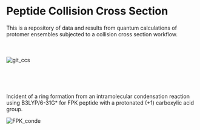 # Peptide Collision Cross Section 

This is a repository of data and results from quantum calculations of protomer ensembles subjected to a collision cross section workflow.
<br/>
<br/>
<br/>
<br/>
![git_ccs](https://user-images.githubusercontent.com/97419520/171350119-197832e5-a0cf-475c-85fa-71b5d4bfbe26.png)


<br/>
<br/>
<br/>


Incident of a ring formation from an intramolecular condensation reaction using B3LYP/6-31G* for FPK peptide with a protonated (+1) carboxylic acid group.

![FPK_conde](https://user-images.githubusercontent.com/97419520/172391122-d2dec591-09e9-4df8-9e21-a425b8776c72.png)
